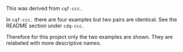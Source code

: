 This was derived from `cqf-ccc.` 

In `cqf-ccc.` there are four examples but two pairs are identical. See the README section under `cdq-ccc`. 

Therefore for this project only the two examples are shown. They are relabeled with more descriptive names. 

